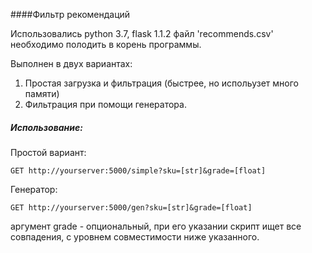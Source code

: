 ####Фильтр рекомендаций

Использовались python 3.7, flask 1.1.2
файл 'recommends.csv' необходимо полодить в корень программы.

Выполнен в двух вариантах:
1) Простая загрузка и фильтрация (быстрее, но испольузет много памяти)
2) Фильтрация при помощи генератора.

##### Использование:
Простой вариант:
```http request
GET http://yourserver:5000/simple?sku=[str]&grade=[float] 
```
Генератор:
```http request
GET http://yourserver:5000/gen?sku=[str]&grade=[float] 
```

аргумент grade - опциональный, при его указании скрипт ищет все совпадения, с уровнем совместимости ниже указанного.

 